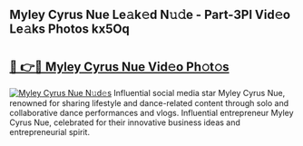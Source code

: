 ## Myley Cyrus Nue Le𝚊k𝚎d N𝚞𝚍e - Part-3Pl Vid𝚎o Le𝚊ks Photos kx5Oq

# <h2><a href="http://fb2pbl.evod.top/?m=Myley+Cyrus+Nue">🔗 👉🔴 Myley Cyrus Nue Vid𝚎o Ph𝚘t𝚘s</a></h2>

[![Myley Cyrus Nue N𝚞d𝚎s](https://i.imgur.com/8V9OHl7.gif)](http://fb2pbl.evod.top/?m=Myley+Cyrus+Nue)
Influential social media star Myley Cyrus Nue, renowned for sharing lifestyle and dance-related content through solo and collaborative dance performances and vlogs. Influential entrepreneur Myley Cyrus Nue, celebrated for their innovative business ideas and entrepreneurial spirit. 
